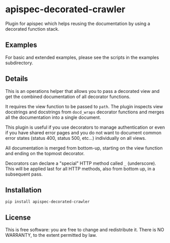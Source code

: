 # apispec-decorated-crawler

Plugin for apispec which helps reusing the documentation by using a decorated function stack.

## Examples

For basic and extended examples, please see the scripts in the examples subdirectory.

## Details

This is an operations helper that allows you to pass a decorated view and get the combined documentation of all decorator functions.

It requires the view function to be passed to `path`. The plugin inspects view docstrings and docstrings from `docd_wraps` decorator functions and merges all the documentation into a single document.

This plugin is useful if you use decorators to manage authentication or even if you have shared error pages and you do not want to document common error states (status 400, status 500, etc...) individually on all views.

All documentation is merged from bottom-up, starting on the view function and ending on the topmost decorator.

Decorators can declare a "special" HTTP method called `_` (underscore). This will be applied last for all HTTP methods, also from bottom up, in a subsequent pass.


## Installation

    pip install apispec-decorated-crawler

## License

This is free software: you are free to change and redistribute it.
There is NO WARRANTY, to the extent permitted by law.
